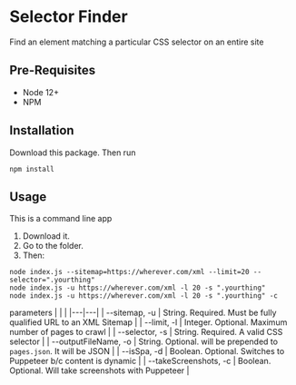 # Selector Finder

Find an element matching a particular CSS selector on an entire site

## Pre-Requisites

* Node 12+
* NPM

## Installation

Download this package. Then run
```
npm install
```

## Usage
This is a command line app

1. Download it. 
2. Go to the folder. 
3. Then:

```
node index.js --sitemap=https://wherever.com/xml --limit=20 --selector=".yourthing"
node index.js -u https://wherever.com/xml -l 20 -s ".yourthing"
node index.js -u https://wherever.com/xml -l 20 -s ".yourthing" -c

```

parameters
|   |   |
|---|---|
| --sitemap, -u  |  String. Required. Must be fully qualified URL to an XML Sitemap  |
| --limit, -l  |  Integer. Optional. Maximum number of pages to crawl |
| --selector, -s  |  String. Required. A valid CSS selector |
| --outputFileName, -o  |  String. Оptional. will be prepended to `pages.json`. It will be JSON |
| --isSpa, -d  |  Boolean. Оptional. Switches to Puppeteer b/c content is dynamic |
| --takeScreenshots, -c  |  Boolean. Оptional. Will take screenshots with Puppeteer |


